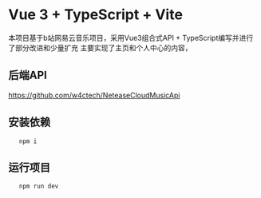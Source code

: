 # Vue 3 + TypeScript + Vite

本项目基于b站网易云音乐项目，采用Vue3组合式API + TypeScript编写并进行了部分改进和少量扩充
主要实现了主页和个人中心的内容，

## 后端API
https://github.com/w4ctech/NeteaseCloudMusicApi
## 安装依赖
```
   npm i 
```
## 运行项目
```
   npm run dev
```
